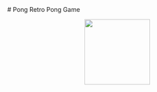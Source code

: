 <div style="
  padding: 1rem 0;
">
# Pong
Retro Pong Game
<p align="center">
  <img width="150" height="150" src="https://media0.giphy.com/media/aTGwuEFyg6d8c/giphy.gif" />
</p>
</div>
